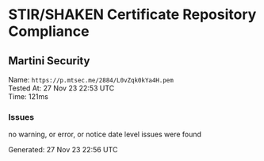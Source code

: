 # STIR/SHAKEN Certificate Repository Compliance

## Martini Security

Name: `https://p.mtsec.me/2884/L0vZqk0kYa4H.pem`\
Tested At: 27 Nov 23 22:53 UTC\
Time: 121ms

### Issues

no warning, or error, or notice date level issues were found

Generated: 27 Nov 23 22:56 UTC